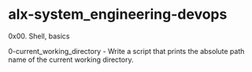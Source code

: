 # alx-system_engineering-devops
0x00. Shell, basics

0-current_working_directory - Write a script that prints the absolute path name of the current working directory.
